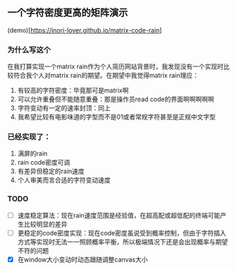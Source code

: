 ## 一个字符密度更高的矩阵演示
(demo)[https://inori-lover.github.io/matrix-code-rain]

### 为什么写这个
在我打算实现一个matrix rain作为个人简历网站背景时，我发现没有一个实现时比较符合我个人对matrix rain的期望。在期望中我觉得matrix rain理应：
1. 有较高的字符密度：毕竟那可是matrix啊
2. 可以允许重叠但不能随意重叠：那是操作员read code的界面啊啊啊啊啊
3. 字符变动有一定的速率封顶：同上
4. 我希望比较有电影味道的字型而不是01或者常规字符甚至是正规中文字型

### 已经实现了：
1. 满屏的rain
2. rain code密度可调
3. 有差异但稳定的rain速度
4. 个人审美而言合适的字符变动速度

### TODO
- [ ] 速度稳定算法：现在rain速度范围是经验值，在超高配或超低配的终端可能产生比较明显的差异
- [ ] 更稳定的code密度实现：现在code密度虽说受到概率控制，但由于字符插入方式等实现时无法一一照顾概率平衡，所以极端情况下还是会出现概率与期望不符的问题
- [x] 在window大小变动时动态跟随调整canvas大小
